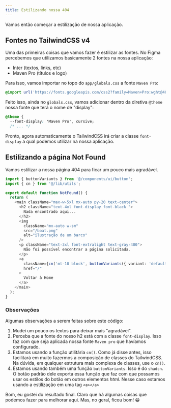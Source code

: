 ```yaml
---
title: Estilizando nossa 404
---
```


Vamos então começar a estilização de nossa aplicação.

## Fontes no TailwindCSS v4

Uma das primeiras coisas que vamos fazer é estilizar as fontes. No Figma percebemos que utilizamos basicamente 2 fontes na nossa aplicação:

- Inter (textos, links, etc)
- Maven Pro (títulos e logo)

Para isso, vamos importar no topo do `app/globals.css` a fonte `Maven Pro`:

```css title="app/globals.css"
@import url('https://fonts.googleapis.com/css2?family=Maven+Pro:wght@400..900&display=swap');
```

Feito isso, ainda no `globals.css`, vamos adicionar dentro da diretiva `@theme` nossa fonte que terá o nome de "display":

```css title="app/globals.css"
@theme {
  --font-display: 'Maven Pro', cursive;
  /* ... */
```

Pronto, agora automaticamente o TailwindCSS irá criar a classe `font-display` a qual podemos utilizar na nossa aplicação.

## Estilizando a página Not Found

Vamos estilizar a nossa página 404 para ficar um pouco mais agradável.

```typescript title="app/not-found.tsx"
import { buttonVariants } from '@/components/ui/button';
import { cn } from '@/lib/utils';

export default function NotFound() {
  return (
    <main className="max-w-5xl mx-auto py-20 text-center">
      <h2 className="text-4xl font-display font-black ">
        Nada encontrado aqui...
      </h2>
      <img
        className="mx-auto w-sm"
        src="/boat.png"
        alt="ilustração de um barco"
      />
      <p className="text-3xl font-extralight text-gray-400">
        Não foi possível encontrar a página solicitada.
      </p>
      <a
        className={cn('mt-10 block', buttonVariants({ variant: 'default' }))}
        href="/"
      >
        Voltar à Home
      </a>
    </main>
  );
}
```

### Observações

Algumas observações a serem feitas sobre este código:

1. Mudei um pouco os textos para deixar mais "agradável".
2. Perceba que a fonte do nosso h2 está com a classe `font-display`. Isso faz com que seja aplicada nossa fonte `Maven pro` que havíamos configurado.
3. Estamos usando a função utilitária `cn()`. Como já disse antes, isso facilitará em muito fazermos a composição de classes do TailwindCSS. Na dúvida, em qualquer estrutura mais complexa de classes, use o `cn()`.
4. Estamos usando também uma função `buttonVariants`. Isso é do `shadcn`. O botão padrão dele exporta essa função que faz com que possamos usar os estilos do botão em outros elementos *html*. Nesse caso estamos usando a estilização em uma tag `<a></a>`

Bom, eu gostei do resultado final. Claro que há algumas coisas que podemos fazer para melhorar aqui. Mas, no geral, ficou bom! 😁
